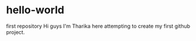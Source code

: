 # hello-world
first repository
Hi guys
I'm Tharika here attempting to create my first github project.
